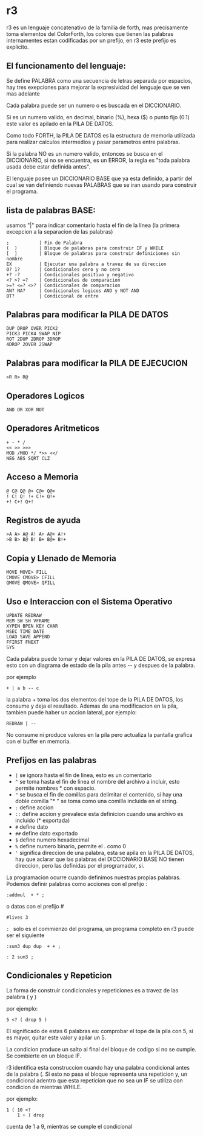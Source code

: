 # r3

r3 es un lenguaje concatenativo de la familia de forth, mas precisamente toma elementos del ColorForth, los colores que tienen las palabras internamentes estan codificadas por un prefijo, en r3 este prefijo es explicito.

## El funcionamento del lenguaje:

Se define PALABRA como una secuencia de letras separada por espacios, hay tres exepciones para mejorar la expresividad del lenguaje que se ven mas adelante

Cada palabra puede ser un numero o es buscada en el DICCIONARIO.

Si es un numero valido, en decimal, binario (%), hexa ($) o punto fijo (0.1) este valor es apilado en la PILA DE DATOS.

Como todo FORTH, la PILA DE DATOS es la estructura de memoria utilizada para realizar calculos intermedios y pasar parametros entre palabras.

Si la palabra NO es un numero valido, entonces se busca en el DICCIONARIO, si no se encuentra, es un ERROR, la regla es "toda palabra usada debe estar definida antes".

El lenguaje posee un DICCIONARIO BASE que ya esta definido, a partir del cual se van definiendo nuevas PALABRAS que se iran usando para construir el programa.

## lista de palabras BASE:

usamos "|" para indicar comentario hasta el fin de la linea (la primera excepcion a la separacion de las palabras)

```
;			| Fin de Palabra
(  )		| Bloque de palabras para construir IF y WHILE
[  ]		| Bloque de palabras para construir definiciones sin nombre
EX			| Ejecutar una palabra a travez de su direccion
0? 1?		| Condicionales cero y no cero
+? -?		| Condicionales positivo y negativo
<? >? =?	| Condicionales de comparacion
>=? <=? <>?	| Condicionales de comparacion
AN? NA?		| Condicionales logicos AND y NOT AND
BT?			| Condicional de entre
```

## Palabras para modificar la PILA DE DATOS
```
DUP DROP OVER PICK2
PICK3 PICK4 SWAP NIP
ROT 2DUP 2DROP 3DROP
4DROP 2OVER 2SWAP
```

## Palabras para modificar la PILA DE EJECUCION
```
>R R> R@
```

## Operadores Logicos
```
AND OR XOR NOT
```

## Operadores Aritmeticos
```
+ - * /
<< >> >>>
MOD /MOD */ *>> <</
NEG ABS SQRT CLZ
```

## Acceso a Memoria
```
@ C@ Q@ @+ C@+ Q@+
! C! Q! !+ C!+ Q!+
+! C+! Q+!
```

## Registros de ayuda
```
>A A> A@ A! A+ A@+ A!+
>B B> B@ B! B+ B@+ B!+
```

## Copia y Llenado de Memoria
```
MOVE MOVE> FILL
CMOVE CMOVE> CFILL
QMOVE QMOVE> QFILL
```

## Uso e Interaccion con el Sistema Operativo
```
UPDATE REDRAW
MEM SW SH VFRAME
XYPEN BPEN KEY CHAR
MSEC TIME DATE
LOAD SAVE APPEND
FFIRST FNEXT
SYS
```

Cada palabra puede tomar y dejar valores en la PILA DE DATOS, se expresa esto con un diagrama de estado de la pila antes -- y despues de la palabra.

por ejemplo

```
+ | a b -- c
```
la palabra + toma los dos elementos del tope de la PILA DE DATOS, los consume y deja el resultado.
Ademas de una modificacion en la pila, tambien puede haber un accion lateral, por ejemplo:

```
REDRAW | --
```
No consume ni produce valores en la pila pero actualiza la pantalla grafica con el buffer en memoria.

## Prefijos en las palabras

* `|` se ignora hasta el fin de linea, esto es un comentario
* `^` se toma hasta el fin de linea el nombre del archivo a incluir, esto permite nombres * con espacio.
* `"` se busca el fin de comillas para delimitar el contenido, si hay una doble comilla "* " se toma como una comilla incluida en el string.
* `:` define accion
* `::` define accion y prevalece esta definicion cuando una archivo es incluido (* exportada)
* `#` define dato
* `##` define dato exportado
* `$` define numero hexadecimal
* `%` define numero binario, permite el . como 0
* `'` significa direccion de una palabra, esta se apila en la PILA DE DATOS, hay que aclarar que las palabras del DICCIONARIO BASE NO tienen direccion, pero las definidas por el programador, si.

La programacion ocurre cuando definimos nuestras propias palabras.
Podemos definir palabras como acciones con el prefijo :

```
:addmul  + * ;
```

o datos con el prefijo #

```
#lives 3
```


`: ` solo es el commienzo del programa, un programa completo en r3 puede ser el siguiente

```
:sum3 dup dup  + + ;

: 2 sum3 ;
```

## Condicionales y Repeticion

La forma de construir condicionales y repeticiones es a travez de las palabra ( y )

por ejemplo:
```
5 <? ( drop 5 )
```

El significado de estas 6 palabras es: comprobar el tope de la pila con 5, si es mayor, quitar este valor y apilar un 5.

La condicion produce un salto al final del bloque de codigo si no se cumple. Se combierte en un bloque IF.

r3 identifica esta construccion cuando hay una palabra condicional antes de la palabra (. Si esto no pasa el bloque representa una repeticion y, un condicional adentro que esta repeticion que no sea un IF se utiliza con condicion de mientras WHILE.

por ejemplo:
```
1 ( 10 <?
	1 + ) drop
```

cuenta de 1 a 9, mientras se cumple el condicional



